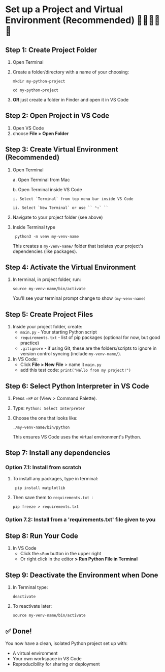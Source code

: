 # Set up a Project and Virtual Environment (Recommended) 🧑‍💻👩‍💻👾

## Step 1: Create Project Folder
1. Open Terminal
2. Create a folder/directory with a name of your choosing:

    `mkdir my-python-project`

    `cd my-python-project `

3. **OR** just create a folder in Finder and open it in VS Code

## Step 2: Open Project in VS Code
1. Open VS Code
2. choose **File > Open Folder**

## Step 3: Create Virtual Environment (Recommended)
1. Open Terminal

   a. Open Terminal from Mac

   b. Open Terminal inside VS Code

       i. Select `Terminal` from top menu bar inside VS Code

       ii. Select `New Terminal` or use `` ⌃⇧` ``
3. Navigate to your project folder (see above)
4. Inside Terminal type

    ` python3 -m venv my-venv-name`
   
   This creates a `my-venv-name/` folder that isolates your project's dependencies (like packages).

## Step 4: Activate the Virtual Environment
1. In terminal, in project folder, run:

   ` source my-venv-name/bin/activate `

   You'll see your terminal prompt change to show ` (my-venv-name) `

## Step 5: Create Project Files
1. Inside your project folder, create:
   - ` main.py ` - Your starting Python script
   - ` requirements.txt ` - list of pip packages (optional for now, but good practice)
   - ` .gitignore ` - if using Git, these are the folders/scripts to ignore in version control syncing (include ` my-venv-name/ `).
2. In VS Code:
   - Click **File > New File** > name it ` main.py `
   - add this test code: ` print("Hello from my project!") `

## Step 6: Select Python Interpreter in VS Code
1. Press `⇧⌘P` or (View > Command Palette).
2. Type: ` Python: Select Interpreter `
3. Choose the one that looks like:

   ` ./my-venv-name/bin/python `

   This ensures VS Code uses the virtual environment's Python.

## Step 7: Install any dependencies
### Option 7.1: Install from scratch
1. To install any packages, type in terminal:

     ` pip install matplotlib`
 2. Then save them to `requirements.txt `:

    ` pip freeze > requirements.txt `

### Option 7.2: Install from a 'requirements.txt' file given to you
     
## Step 8: Run Your Code
1. In VS Code
   - Click the ` ▷Run ` button in the upper right
   - Or right click in the editor **> Run Python File in Terminal**

## Step 9: Deactivate the Environment when Done
1. In Terminal type:

    ` deactivate `
2. To reactivate later:

   ` source my-venv-name/bin/activate `

## ✅ Done!
You now have a clean, isolated Python project set up with:
- A virtual environment
- Your own workspace in VS Code
- Reproducibility for sharing or deployment
